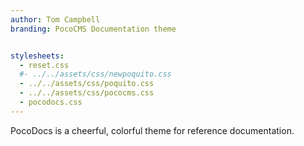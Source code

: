 ```yaml
---
author: Tom Campbell
branding: PocoCMS Documentation theme


stylesheets:
  - reset.css
  #- ../../assets/css/newpoquito.css
  - ../../assets/css/poquito.css
  - ../../assets/css/pococms.css
  - pocodocs.css
---
```


PocoDocs is a cheerful, colorful theme for reference documentation.
